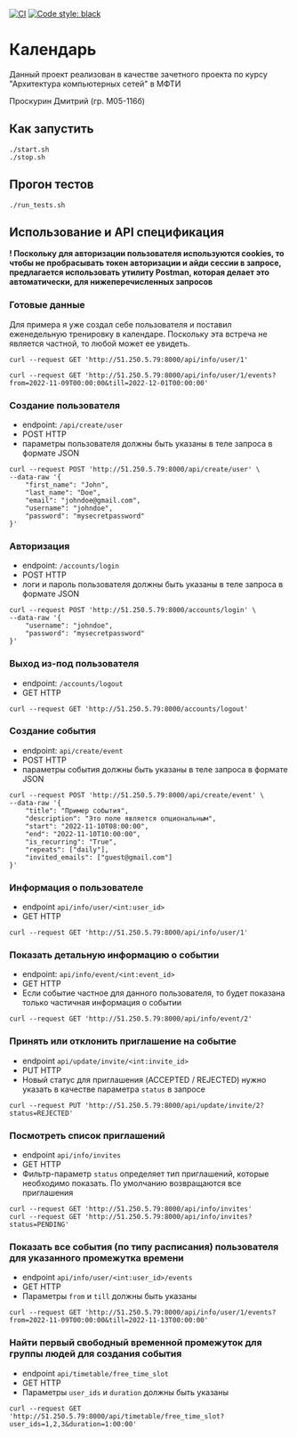 [![CI](https://github.com/DimaProskurin/computer-network-architecture-project/actions/workflows/main.yml/badge.svg)](https://github.com/DimaProskurin/computer-network-architecture-project/actions/workflows/main.yml) [![Code style: black](https://img.shields.io/badge/code%20style-black-000000.svg)](https://github.com/psf/black)


# Календарь

Данный проект реализован в качестве зачетного проекта по курсу "Архитектура компьютерных сетей" в МФТИ

Проскурин Дмитрий (гр. М05-116б)

## Как запустить
```shell
./start.sh
./stop.sh
```

## Прогон тестов
```shell
./run_tests.sh
```


## Использование и API спецификация

**! Поскольку для авторизации пользователя используются cookies, то чтобы не пробрасывать токен авторизации и айди сессии в запросе, предлагается использовать утилиту Postman, которая делает это автоматически, для нижеперечисленных запросов** 

### Готовые данные
Для примера я уже создал себе пользователя и поставил еженедельную тренировку в календаре. Поскольку эта встреча не является частной, то любой может ее увидеть.
```shell
curl --request GET 'http://51.250.5.79:8000/api/info/user/1'
```
```shell
curl --request GET 'http://51.250.5.79:8000/api/info/user/1/events?from=2022-11-09T00:00:00&till=2022-12-01T00:00:00'
```


### Создание пользователя
  * endpoint: `/api/create/user`
  * POST HTTP
  * параметры пользователя должны быть указаны в теле запроса в формате JSON
```shell
curl --request POST 'http://51.250.5.79:8000/api/create/user' \
--data-raw '{
    "first_name": "John",
    "last_name": "Doe",
    "email": "johndoe@gmail.com",
    "username": "johndoe",
    "password": "mysecretpassword"
}'
```

### Авторизация
  * endpoint: `/accounts/login`
  * POST HTTP
  * логи и пароль пользователя должны быть указаны в теле запроса в формате JSON
```shell
curl --request POST 'http://51.250.5.79:8000/accounts/login' \
--data-raw '{
    "username": "johndoe",
    "password": "mysecretpassword"
}'
```

### Выход из-под пользователя
  * endpoint: `/accounts/logout`
  * GET HTTP
```shell
curl --request GET 'http://51.250.5.79:8000/accounts/logout'
```

### Создание события
  * endpoint: `api/create/event`
  * POST HTTP
  * параметры события должны быть указаны в теле запроса в формате JSON
```shell
curl --request POST 'http://51.250.5.79:8000/api/create/event' \
--data-raw '{
    "title": "Пример события",
    "description": "Это поле является опциональным",
    "start": "2022-11-10T08:00:00",
    "end": "2022-11-10T10:00:00",
    "is_recurring": "True",
    "repeats": ["daily"],
    "invited_emails": ["guest@gmail.com"]
}'
```

### Информация о пользователе
  * endpoint `api/info/user/<int:user_id>`
  * GET HTTP
```shell
curl --request GET 'http://51.250.5.79:8000/api/info/user/1'
```

### Показать детальную информацию о событии
  * endpoint: `api/info/event/<int:event_id>`
  * GET HTTP
  * Если событие частное для данного пользователя, то будет показана только частичная информация о событии
```shell
curl --request GET 'http://51.250.5.79:8000/api/info/event/2'
```

### Принять или отклонить приглашение на событие
  * endpoint `api/update/invite/<int:invite_id>`
  * PUT HTTP
  * Новый статус для приглашения (ACCEPTED / REJECTED) нужно указать в качестве параметра `status` в запросе
```shell
curl --request PUT 'http://51.250.5.79:8000/api/update/invite/2?status=REJECTED'
```

### Посмотреть список приглашений
  * endpoint `api/info/invites`
  * GET HTTP
  * Фильтр-параметр `status` определяет тип приглашений, которые необходимо показать. По умолчанию возвращаются все приглашения
```shell
curl --request GET 'http://51.250.5.79:8000/api/info/invites'
curl --request GET 'http://51.250.5.79:8000/api/info/invites?status=PENDING'
```

### Показать все события (по типу расписания) пользователя для указанного промежутка времени
  * endpoint `api/info/user/<int:user_id>/events`
  * GET HTTP
  * Параметры `from` и `till` должны быть указаны
```shell
curl --request GET 'http://51.250.5.79:8000/api/info/user/1/events?from=2022-11-09T00:00:00&till=2022-11-13T00:00:00'
```

### Найти первый свободный временной промежуток для группы людей для создания события
  * endpoint `api/timetable/free_time_slot`
  * GET HTTP
  * Параметры `user_ids` и `duration` должны быть указаны 
```shell
curl --request GET 'http://51.250.5.79:8000/api/timetable/free_time_slot?user_ids=1,2,3&duration=1:00:00'
```
